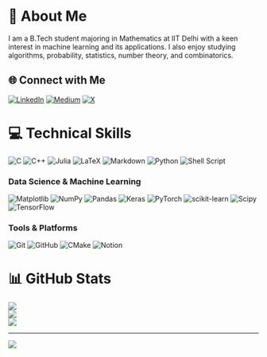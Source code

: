 # 🚀 About Me
I am a B.Tech student majoring in Mathematics at IIT Delhi with a keen interest in machine learning and its applications. I also enjoy studying algorithms, probability, statistics, number theory, and combinatorics.

## 🌐 Connect with Me
[![LinkedIn](https://img.shields.io/badge/LinkedIn-%230077B5.svg?logo=linkedin&logoColor=white)](https://www.linkedin.com/in/krishna-sharma-a6b852252/) [![Medium](https://img.shields.io/badge/Medium-12100E?logo=medium&logoColor=white)](https://medium.com/@ks301365) [![X](https://img.shields.io/badge/X-black.svg?logo=X&logoColor=white)](https://x.com/_____krishna__)

# 💻 Technical Skills
![C](https://img.shields.io/badge/c-%2300599C.svg?style=for-the-badge&logo=c&logoColor=white) 
![C++](https://img.shields.io/badge/c++-%2300599C.svg?style=for-the-badge&logo=c%2B%2B&logoColor=white) 
![Julia](https://img.shields.io/badge/-Julia-9558B2?style=for-the-badge&logo=julia&logoColor=white) 
![LaTeX](https://img.shields.io/badge/latex-%23008080.svg?style=for-the-badge&logo=latex&logoColor=white) 
![Markdown](https://img.shields.io/badge/markdown-%23000000.svg?style=for-the-badge&logo=markdown&logoColor=white) 
![Python](https://img.shields.io/badge/python-3670A0?style=for-the-badge&logo=python&logoColor=ffdd54) 
![Shell Script](https://img.shields.io/badge/shell_script-%23121011.svg?style=for-the-badge&logo=gnu-bash&logoColor=white) 

### Data Science & Machine Learning
![Matplotlib](https://img.shields.io/badge/Matplotlib-%23ffffff.svg?style=for-the-badge&logo=Matplotlib&logoColor=black) 
![NumPy](https://img.shields.io/badge/numpy-%23013243.svg?style=for-the-badge&logo=numpy&logoColor=white) 
![Pandas](https://img.shields.io/badge/pandas-%23150458.svg?style=for-the-badge&logo=pandas&logoColor=white) 
![Keras](https://img.shields.io/badge/Keras-%23D00000.svg?style=for-the-badge&logo=Keras&logoColor=white) 
![PyTorch](https://img.shields.io/badge/PyTorch-%23EE4C2C.svg?style=for-the-badge&logo=PyTorch&logoColor=white) 
![scikit-learn](https://img.shields.io/badge/scikit--learn-%23F7931E.svg?style=for-the-badge&logo=scikit-learn&logoColor=white) 
![Scipy](https://img.shields.io/badge/SciPy-%230C55A5.svg?style=for-the-badge&logo=scipy&logoColor=%white) 
![TensorFlow](https://img.shields.io/badge/TensorFlow-%23FF6F00.svg?style=for-the-badge&logo=TensorFlow&logoColor=white) 

### Tools & Platforms
![Git](https://img.shields.io/badge/git-%23F05033.svg?style=for-the-badge&logo=git&logoColor=white) 
![GitHub](https://img.shields.io/badge/github-%23121011.svg?style=for-the-badge&logo=github&logoColor=white) 
![CMake](https://img.shields.io/badge/CMake-%23008FBA.svg?style=for-the-badge&logo=cmake&logoColor=white) 
![Notion](https://img.shields.io/badge/Notion-%23000000.svg?style=for-the-badge&logo=notion&logoColor=white) 

# 📊 GitHub Stats
![](https://github-readme-stats.vercel.app/api?username=sharmakrishna276&theme=dark&hide_border=false&include_all_commits=true&count_private=true)  
![](https://github-readme-streak-stats.herokuapp.com/?user=sharmakrishna276&theme=dark&hide_border=false)  
![](https://github-readme-stats.vercel.app/api/top-langs/?username=sharmakrishna276&theme=dark&hide_border=false&include_all_commits=true&count_private=true&layout=compact)

---

[![](https://visitcount.itsvg.in/api?id=sharmakrishna276&icon=0&color=0)](https://visitcount.itsvg.in)
